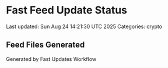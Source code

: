 # Fast Feed Update Status
Last updated: Sun Aug 24 14:21:30 UTC 2025
Categories: crypto

## Feed Files Generated

Generated by Fast Updates Workflow
